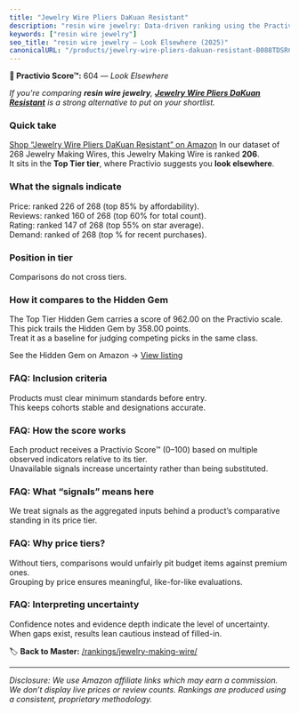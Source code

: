 ```yaml
---
title: "Jewelry Wire Pliers DaKuan Resistant"
description: "resin wire jewelry: Data-driven ranking using the Practivio Score™. Positioned by quality, value, demand, findability, momentum."
keywords: ["resin wire jewelry"]
seo_title: "resin wire jewelry — Look Elsewhere (2025)"
canonicalURL: "/products/jewelry-wire-pliers-dakuan-resistant-B088TDSRCT/"
---
```


**🚫 Practivio Score™:** 604 — _Look Elsewhere_


*If you're comparing **resin wire jewelry**, **[Jewelry Wire Pliers DaKuan Resistant](https://www.amazon.com/dp/B088TDSRCT?tag=practivio-20)** is a strong alternative to put on your shortlist.*
### Quick take
[Shop “Jewelry Wire Pliers DaKuan Resistant” on Amazon](https://www.amazon.com/dp/B088TDSRCT?tag=practivio-20)
In our dataset of 268 Jewelry Making Wires, this Jewelry Making Wire is ranked **206**.  
It sits in the **Top Tier tier**, where Practivio suggests you **look elsewhere**.

### What the signals indicate
Price: ranked 226 of 268 (top 85% by affordability).  
Reviews: ranked 160 of 268 (top 60% for total count).  
Rating: ranked 147 of 268 (top 55% on star average).  
Demand: ranked  of 268 (top % for recent purchases).

### Position in tier
Comparisons do not cross tiers.

### How it compares to the Hidden Gem
The Top Tier Hidden Gem carries a score of 962.00 on the Practivio scale.  
This pick trails the Hidden Gem by 358.00 points.  
Treat it as a baseline for judging competing picks in the same class.  

See the Hidden Gem on Amazon → [View listing](https://www.amazon.com/dp/B00BOZ79UO?tag=practivio-20)

### FAQ: Inclusion criteria
Products must clear minimum standards before entry.  
This keeps cohorts stable and designations accurate.

### FAQ: How the score works
Each product receives a Practivio Score™ (0–100) based on multiple observed indicators relative to its tier.  
Unavailable signals increase uncertainty rather than being substituted.

### FAQ: What “signals” means here
We treat signals as the aggregated inputs behind a product’s comparative standing in its price tier.

### FAQ: Why price tiers?
Without tiers, comparisons would unfairly pit budget items against premium ones.  
Grouping by price ensures meaningful, like-for-like evaluations.

### FAQ: Interpreting uncertainty
Confidence notes and evidence depth indicate the level of uncertainty.  
When gaps exist, results lean cautious instead of filled-in.


🏷️ **Back to Master:** [/rankings/jewelry-making-wire/](/rankings/jewelry-making-wire/)

---
_Disclosure: We use Amazon affiliate links which may earn a commission. We don’t display live prices or review counts. Rankings are produced using a consistent, proprietary methodology._
